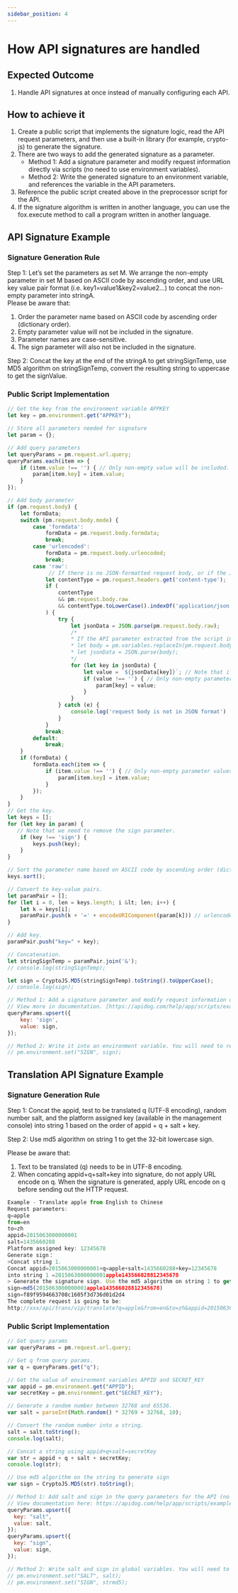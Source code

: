 ```yaml
---
sidebar_position: 4
---
```


# How API signatures are handled

## Expected Outcome

1. Handle API signatures at once instead of manually configuring each API.

## How to achieve it

1. Create a public script that implements the signature logic, read the API request parameters, and then use a built-in library (for example, crypto-js) to generate the signature.
2. There are two ways to add the generated signature as a parameter.
   - Method 1: Add a signature parameter and modify request information directly via scripts (no need to use environment variables).
   - Method 2: Write the generated signature to an environment variable, and references the variable in the API parameters.
3. Reference the public script created above in the preprocessor script for the API.
4. If the signature algorithm is written in another language, you can use the fox.execute method to call a program written in another language.

## API Signature Example

### Signature Generation Rule

Step 1: Let’s set the parameters as set M. We arrange the non-empty parameter in set M based on ASCII code by ascending order, and use URL key value pair format (i.e. key1=value1&key2=value2...) to concat the non-empty parameter into stringA.  
Please be aware that:

1. Order the parameter name based on ASCII code by ascending order (dictionary order).
2. Empty parameter value will not be included in the signature.
3. Parameter names are case-sensitive.
4. The sign parameter will also not be included in the signature.

Step 2: Concat the key at the end of the stringA to get stringSignTemp, use MD5 algorithm on stringSignTemp, convert the resulting string to uppercase to get the signValue.

### Public Script Implementation

```javascript
// Get the key from the environment variable APPKEY
let key = pm.environment.get("APPKEY");

// Store all parameters needed for signature
let param = {};

// Add query parameters
let queryParams = pm.request.url.query;
queryParams.each(item => {
    if (item.value !== '') { // Only non-empty value will be included.
        param[item.key] = item.value;
    }
});

// Add body parameter
if (pm.request.body) {
    let formData;
    switch (pm.request.body.mode) {
        case 'formdata':
            formData = pm.request.body.formdata;
            break;
        case 'urlencoded':
            formData = pm.request.body.urlencoded;
            break;
        case 'raw':
             // If there is no JSON-formatted request body, or if the JSON-formatted body is not included in the signature, remove the code block.
            let contentType = pm.request.headers.get('content-type');
            if (
                contentType
                && pm.request.body.raw
                && contentType.toLowerCase().indexOf('application/json') !== -1
            ) {
                try {
                    let jsonData = JSON.parse(pm.request.body.raw);
                  	/*
                    * If the API parameter extracted from the script includes variables, the variables will not automatically be replaced by its value. In order to get its value, use `pm.variables.replaceIn`.
                    * let body = pm.variables.replaceIn(pm.request.body.raw);
                    * let jsonData = JSON.parse(body);
                  	*/
                    for (let key in jsonData) {
                        let value = `${jsonData[key]}`; // Note that if the actual value is not string  type, you will need to modify the code block accordingly.
                        if (value !== '') { // Only non-empty parameter values will be included.
                            param[key] = value;
                        }
                    }
                } catch (e) {
                    console.log('request body is not in JSON format')
                }
            }
            break;
        default:
            break;
    }
    if (formData) {
        formData.each(item => {
            if (item.value !== '') { // Only non-empty parameter values will be included.
                param[item.key] = item.value;
            }
        });
    }
}
// Get the key.
let keys = [];
for (let key in param) {
   // Note that we need to remove the sign parameter.
    if (key !== 'sign') {
        keys.push(key);
    }
}

// Sort the parameter name based on ASCII code by ascending order (dictionary order).
keys.sort();

// Convert to key-value pairs.
let paramPair = [];
for (let i = 0, len = keys.length; i &lt; len; i++) {
    let k = keys[i];
    paramPair.push(k + '=' + encodeURIComponent(param[k])) // urlencode coding
}

// Add key.
paramPair.push("key=" + key);

// Concatenation.
let stringSignTemp = paramPair.join('&');
// console.log(stringSignTemp);

let sign = CryptoJS.MD5(stringSignTemp).toString().toUpperCase();
// console.log(sign);

// Method 1: Add a signature parameter and modify request information directly via scripts (no need to use environment variables).
// View more in documentation. [https://apidog.com/help/app/scripts/examples/request-handle/](https://apidog.com/help/app/scripts/examples/request-handle/)
queryParams.upsert({
    key: 'sign',
    value: sign,
});

// Method 2: Write it into an environment variable. You will need to reference the environment variables in API parameters.
// pm.environment.set("SIGN", sign);


```

## Translation API Signature Example

### Signature Generation Rule

Step 1: Concat the appid, test to be translated q (UTF-8 encoding), random number salt, and the platform assigned key (available in the management console) into string 1 based on the order of appid + q + salt + key.

Step 2: Use md5 algorithm on string 1 to get the 32-bit lowercase sign.

Please be aware that:

1. Text to be translated (q) needs to be in UTF-8 encoding.
2. When concating appid+q+salt+key into signature, do not apply URL encode on q. When the signature is generated, apply URL encode on q before sending out the HTTP request.

```js
Example - Translate apple from English to Chinese
Request parameters:
q=apple
from=en
to=zh
appid=2015063000000001
salt=1435660288
Platform assigned key: 12345678
Generate sign：
>Concat string 1.
Concat appid=2015063000000001+q=apple+salt=1435660288+key=12345678
into string 1 =2015063000000001apple143566028812345678
> Generate the signature sign. Use the md5 algorithm on string 1 to get the 32-bit lowercase sign. Before using the md5 algorithm, string 1 needs to be in UTF-8 encoding.
sign=md5(2015063000000001apple143566028812345678)
sign=f89f9594663708c1605f3d736d01d2d4
The complete request is going to be:
http://xxx/api/trans/vip/translate?q=apple&from=en&to=zh&appid=2015063000000001&salt=1435660288&sign=f89f9594663708c1605f3d736d01d2d4

```

### Public Script Implementation

```js
// Get query params
var queryParams = pm.request.url.query;

// Get q from query params.
var q = queryParams.get("q");

// Get the value of environment variables APPID and SECRET_KEY
var appid = pm.environment.get("APPID");
var secretKey = pm.environment.get("SECRET_KEY");

// Generate a random number between 32768 and 65536.
var salt = parseInt(Math.random() * 32769 + 32768, 10);

// Convert the random number into a string.
salt = salt.toString();
console.log(salt);

// Concat a string using appid+q+salt=secretKey
var str = appid + q + salt + secretKey;
console.log(str);

// Use md5 algorithm on the string to generate sign
var sign = CryptoJS.MD5(str).toString();

// Method 1: Add salt and sign in the query parameters for the API (no need to use environment variables).
// View documentation here: https://apidog.com/help/app/scripts/examples/request-handle/
queryParams.upsert({
  key: "salt",
  value: salt,
});
queryParams.upsert({
  key: "sign",
  value: sign,
});

// Method 2: Write salt and sign in global variables. You will need to reference the global variables in API parameters.
// pm.environment.set("SALT", salt);
// pm.environment.set("SIGN", strmd5);
```
